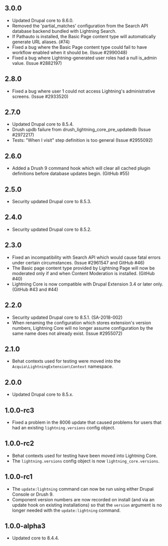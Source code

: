 ## 3.0.0
* Updated Drupal core to 8.6.0.
* Removed the 'partial_matches' configuration from the Search API database
  backend bundled with Lightning Search.
* If Pathauto is installed, the Basic Page content type will automatically
  generate URL aliases. (#74)
* Fixed a bug where the Basic Page content type could fail to have workflow
  enabled when it should be. (Issue #2990048)
* Fixed a bug where Lightning-generated user roles had a null is_admin value.
  (Issue #2882197)

## 2.8.0
* Fixed a bug where user 1 could not access Lightning's administrative screens.
  (Issue #2933520)

## 2.7.0
* Updated Drupal core to 8.5.4.
* Drush updb failure from drush_lightning_core_pre_updatedb (Issue #2972217)
* Tests: "When I visit" step definition is too general (Issue #2955092)

## 2.6.0
* Added a Drush 9 command hook which will clear all cached plugin definitions before
  database updates begin. (GitHub #55)

## 2.5.0
* Security updated Drupal core to 8.5.3.

## 2.4.0
* Security updated Drupal core to 8.5.2.

## 2.3.0
* Fixed an incompatibility with Search API which would cause fatal errors under
  certain circumstances. (Issue #2961547 and GitHub #46)
* The Basic page content type provided by Lightning Page will now be moderated
  only if and when Content Moderation is installed. (GitHub #40)
* Lightning Core is now compatible with Drupal Extension 3.4 or later only.
  (GitHub #43 and #44)

## 2.2.0
* Security updated Drupal core to 8.5.1. (SA-2018-002)
* When renaming the configuration which stores extension's version numbers,
  Lightning Core will no longer assume configuration by the same name does not
  already exist. (Issue #2955072) 

## 2.1.0
* Behat contexts used for testing were moved into the
  `Acquia\LightningExtension\Context` namespace.

## 2.0.0
* Updated Drupal core to 8.5.x.

## 1.0.0-rc3
* Fixed a problem in the 8006 update that caused problems for users that had an
  existing `lightning.versions` config object.

## 1.0.0-rc2
* Behat contexts used for testing have been moved into Lightning Core.
* The `lightning.versions` config object is now `lightning_core.versions`.

## 1.0.0-rc1
* The `update:lightning` command can now be run using either Drupal Console or
  Drush 9.
* Component version numbers are now recorded on install (and via an update hook
  on existing installations) so that the `version` argument is no longer needed
  with the `update:lightning` command. 

## 1.0.0-alpha3
* Updated core to 8.4.4.
